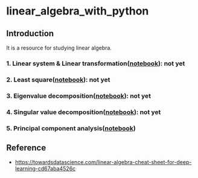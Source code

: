 # linear_algebra_with_python

## Introduction

It is a resource for studying linear algebra.

### 1. Linear system & Linear transformation([notebook]()): not yet


### 2. Least square([notebook]()): not yet


### 3. Eigenvalue decomposition([notebook]()): not yet


### 4. Singular value decomposition([notebook]()): not yet


### 5. Principal component analysis([notebook](https://github.com/RRoundTable/linear_algebra_with_python/blob/master/PCA.ipynb))


## Reference
- https://towardsdatascience.com/linear-algebra-cheat-sheet-for-deep-learning-cd67aba4526c
